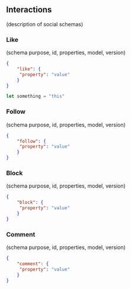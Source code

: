## Interactions
(description of social schemas)

### Like 
(schema purpose, id, properties, model, version)

```json
{
    "like": {
     "property": "value"
    }
}
```  

```javascript
let something = "this"
```

### Follow
(schema purpose, id, properties, model, version)

```json
{
    "follow": {
     "property": "value"
    }
}
```

### Block
(schema purpose, id, properties, model, version)

```json
{
    "block": {
     "property": "value"
    }
}
```

### Comment
(schema purpose, id, properties, model, version)

```json
{
    "comment": {
     "property": "value"
    }
}
```
